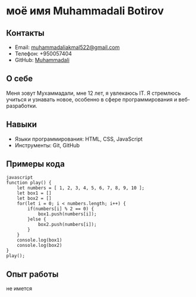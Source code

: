 # моё имя Muhammadali Botirov

## Контакты
- Email: muhammadaliakmal522@gmail.com
- Телефон: +950057404
- GitHub: [Muhammadali](https://github.com/Muhammadali522/rsschool-cv)

## О себе
Меня зовут Мухаммадали, мне 12 лет, я увлекаюсь IT. Я стремлюсь учиться и узнавать новое, особенно в сфере программирования и веб-разработки.

## Навыки
- Языки программирования: HTML, CSS, JavaScript
- Инструменты: Git, GitHub

## Примеры кода
```
javascript
function play() {
    let numbers = [ 1, 2, 3, 4, 5, 6, 7, 8, 9, 10 ];
    let box1 = []
    let box2 = []
    for(let i = 0; i < numbers.length; i++) {
        if(numbers[i] % 2 == 0) {
            box1.push(numbers[i]);
        }else {
            box2.push(numbers[i]);
        }
    }
    console.log(box1)
    console.log(box2)
}
play();
```

## Опыт работы
не имется

